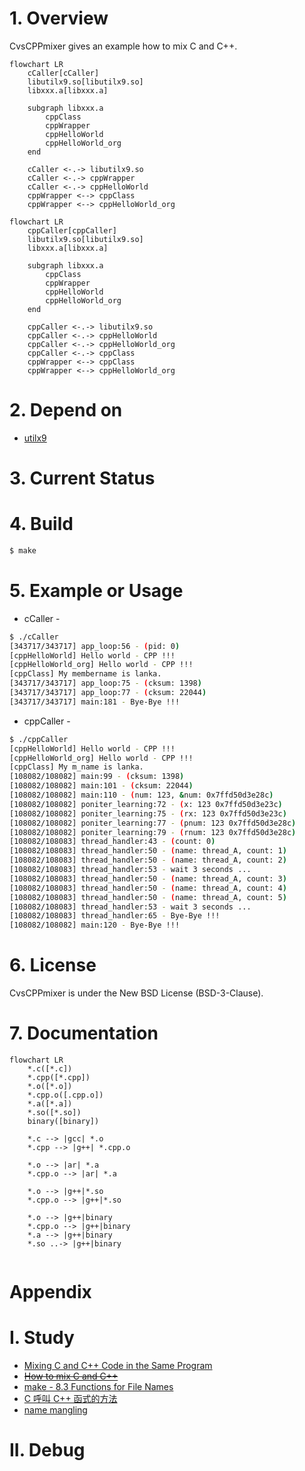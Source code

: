 # 1. Overview

CvsCPPmixer gives an example how to mix C and C++.

```mermaid
flowchart LR
	cCaller[cCaller]
	libutilx9.so[libutilx9.so]
	libxxx.a[libxxx.a]
	
	subgraph libxxx.a
		cppClass
		cppWrapper
		cppHelloWorld
		cppHelloWorld_org
	end
	
	cCaller <-.-> libutilx9.so
	cCaller <-.-> cppWrapper
	cCaller <-.-> cppHelloWorld
	cppWrapper <--> cppClass
	cppWrapper <--> cppHelloWorld_org
```
```mermaid
flowchart LR
	cppCaller[cppCaller]
	libutilx9.so[libutilx9.so]
	libxxx.a[libxxx.a]

	subgraph libxxx.a
		cppClass
		cppWrapper
		cppHelloWorld
		cppHelloWorld_org
	end

	cppCaller <-.-> libutilx9.so
	cppCaller <-.-> cppHelloWorld
	cppCaller <-.-> cppHelloWorld_org
	cppCaller <-.-> cppClass
	cppWrapper <--> cppClass
	cppWrapper <--> cppHelloWorld_org
```

# 2. Depend on
- [utilx9](https://github.com/lankahsu520/utilx9)

# 3. Current Status




# 4. Build
```bash
$ make
```
# 5. Example or Usage
- cCaller -
```bash
$ ./cCaller
[343717/343717] app_loop:56 - (pid: 0)
[cppHelloWorld] Hello world - CPP !!!
[cppHelloWorld_org] Hello world - CPP !!!
[cppClass] My membername is lanka.
[343717/343717] app_loop:75 - (cksum: 1398)
[343717/343717] app_loop:77 - (cksum: 22044)
[343717/343717] main:181 - Bye-Bye !!!
```

- cppCaller -
```bash
$ ./cppCaller
[cppHelloWorld] Hello world - CPP !!!
[cppHelloWorld_org] Hello world - CPP !!!
[cppClass] My m_name is lanka.
[108082/108082] main:99 - (cksum: 1398)
[108082/108082] main:101 - (cksum: 22044)
[108082/108082] main:110 - (num: 123, &num: 0x7ffd50d3e28c)
[108082/108082] poniter_learning:72 - (x: 123 0x7ffd50d3e23c)
[108082/108082] poniter_learning:75 - (rx: 123 0x7ffd50d3e23c)
[108082/108082] poniter_learning:77 - (pnum: 123 0x7ffd50d3e28c)
[108082/108082] poniter_learning:79 - (rnum: 123 0x7ffd50d3e28c)
[108082/108083] thread_handler:43 - (count: 0)
[108082/108083] thread_handler:50 - (name: thread_A, count: 1)
[108082/108083] thread_handler:50 - (name: thread_A, count: 2)
[108082/108083] thread_handler:53 - wait 3 seconds ...
[108082/108083] thread_handler:50 - (name: thread_A, count: 3)
[108082/108083] thread_handler:50 - (name: thread_A, count: 4)
[108082/108083] thread_handler:50 - (name: thread_A, count: 5)
[108082/108083] thread_handler:53 - wait 3 seconds ...
[108082/108083] thread_handler:65 - Bye-Bye !!!
[108082/108082] main:120 - Bye-Bye !!!

```

# 6. License
CvsCPPmixer is under the New BSD License (BSD-3-Clause).

# 7. Documentation

```mermaid
flowchart LR
	*.c([*.c])
	*.cpp([*.cpp])
	*.o([*.o]) 
	*.cpp.o([.cpp.o]) 
	*.a([*.a]) 
	*.so([*.so])
	binary([binary])

	*.c --> |gcc| *.o
	*.cpp --> |g++| *.cpp.o
	
	*.o --> |ar| *.a
	*.cpp.o --> |ar| *.a

	*.o --> |g++|*.so
	*.cpp.o --> |g++|*.so
	
	*.o --> |g++|binary
	*.cpp.o --> |g++|binary
	*.a --> |g++|binary
	*.so ..-> |g++|binary
		
```

# Appendix

# I. Study
- [Mixing C and C++ Code in the Same Program](https://www.oracle.com/technical-resources/articles/it-infrastructure/mixing-c-and-cplusplus.html)
- ~~[How to mix C and C++](https://isocpp.org/wiki/faq/mixing-c-and-cpp)~~
- [make - 8.3 Functions for File Names](https://www.gnu.org/software/make/manual/html_node/File-Name-Functions.html)
- [C 呼叫 C++ 函式的方法](http://www.huoschen.idv.tw/blog/programming/c-calling-c++-functions/)
- [name mangling](https://zh.wikipedia.org/zh-tw/名字修饰)

# II. Debug
